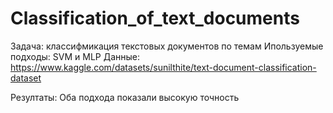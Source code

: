 # Classification_of_text_documents

Задача: классифмикация текстовых документов по темам
Ипользуемые подходы: SVM и MLP
Данные: https://www.kaggle.com/datasets/sunilthite/text-document-classification-dataset

Резултаты: Оба подхода показали высокую точность 
